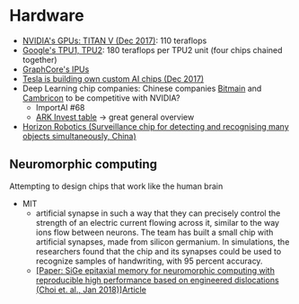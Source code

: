# Hardware

- [NVIDIA's GPUs: TITAN V (Dec 2017)](https://www.nvidia.com/en-us/titan/titan-v/): 110 teraflops
- [Google's TPU1, TPU2](http://learningsys.org/nips17/assets/slides/dean-nips17.pdf): 180 teraflops per TPU2 unit (four chips chained together)
- [GraphCore's IPUs](https://www.graphcore.ai/posts/preliminary-ipu-benchmarks-providing-previously-unseen-performance-for-a-range-of-machine-learning-applications)
- [Tesla is building own custom AI chips (Dec 2017)](https://www.theregister.co.uk/2017/12/08/elon_musk_finally_admits_tesla_is_building_its_own_custom_ai_chips/)
- Deep Learning chip companies: Chinese companies [Bitmain](https://www.sophon.ai/blog/view.html?id=12) and [Cambricon](https://syncedreview.com/2017/11/06/ai-chip-explosion-cambricons-billion-device-ambition/) to be competitive with NVIDIA? 
	- ImportAI #68
	- [ARK Invest table](https://twitter.com/ARKInvest/status/929440610599260161) -> great general overview
- [Horizon Robotics (Surveillance chip for detecting and recognising many objects simultaneously, China)](http://news.sina.com.cn/o/2017-12-20/doc-ifypxmsq8674661.shtml)

## Neuromorphic computing 
Attempting to design chips that work like the human brain
- MIT
	- artificial synapse in such a way that they can precisely control the strength of an electric current flowing across it, similar to the way ions flow between neurons. The team has built a small chip with artificial synapses, made from silicon germanium. In simulations, the researchers found that the chip and its synapses could be used to recognize samples of handwriting, with 95 percent accuracy.
	- [[Paper: SiGe epitaxial memory for neuromorphic computing with reproducible high performance based on engineered dislocations (Choi et. al., Jan 2018)]](https://www.nature.com/articles/s41563-017-0001-5)[Article](http://news.mit.edu/2018/engineers-design-artificial-synapse-brain-on-a-chip-hardware-0122)